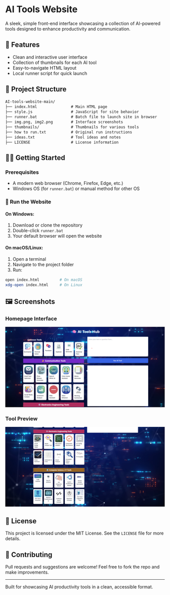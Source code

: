 # AI Tools Website

A sleek, simple front-end interface showcasing a collection of AI-powered tools designed to enhance productivity and communication.

## 🚀 Features

- Clean and interactive user interface
- Collection of thumbnails for each AI tool
- Easy-to-navigate HTML layout
- Local runner script for quick launch

## 📂 Project Structure

```
AI-tools-website-main/
├── index.html               # Main HTML page
├── style.js                 # JavaScript for site behavior
├── runner.bat               # Batch file to launch site in browser
├── img.png, img2.png        # Interface screenshots
├── thumbnails/              # Thumbnails for various tools
├── how to run.txt           # Original run instructions
├── ideas.txt                # Tool ideas and notes
├── LICENSE                  # License information
```

## 🧑‍💻 Getting Started

### Prerequisites
- A modern web browser (Chrome, Firefox, Edge, etc.)
- Windows OS (for `runner.bat`) or manual method for other OS

### 🚦 Run the Website

#### On Windows:
1. Download or clone the repository
2. Double-click `runner.bat`
3. Your default browser will open the website

#### On macOS/Linux:
1. Open a terminal
2. Navigate to the project folder
3. Run:
```bash
open index.html         # On macOS
xdg-open index.html     # On Linux
```

## 🖼 Screenshots

### Homepage Interface
![Homepage](img.png)

### Tool Preview
![Tool Preview](img2.png)

## 📝 License
This project is licensed under the MIT License. See the `LICENSE` file for more details.

## 🤝 Contributing
Pull requests and suggestions are welcome! Feel free to fork the repo and make improvements.

---

Built for showcasing AI productivity tools in a clean, accessible format.
